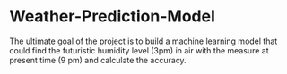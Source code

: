 # Weather-Prediction-Model
The ultimate goal of the project is to build a machine learning model that could find the futuristic humidity level (3pm) in air with the measure at present time (9 pm) and calculate the accuracy.
